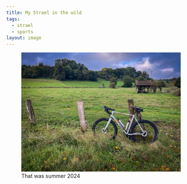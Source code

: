 ```yaml
---
title: My Strael in the wild
tags:
  - strael
  - sports
layout: image
---
```

<figure>
<img src="/img/strael/IMG_6456.jpg" alt="My white Strael steel race bike leaning at a fence in front of a meadow with a shed in the background.">
<figcaption>That was summer 2024</figcaption>
</figure>